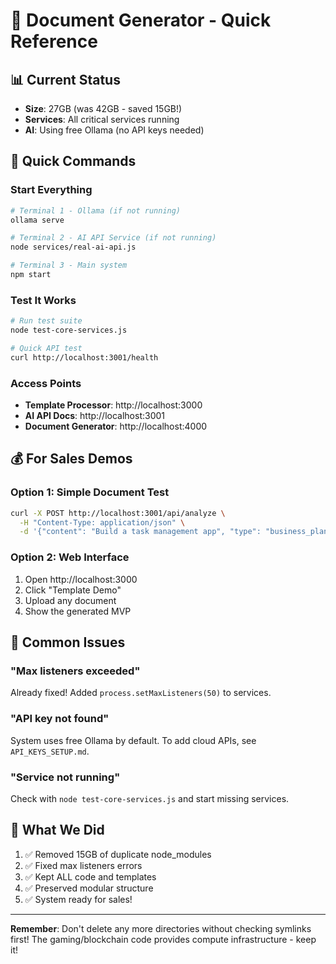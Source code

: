 # 🚀 Document Generator - Quick Reference

## 📊 Current Status
- **Size**: 27GB (was 42GB - saved 15GB!)
- **Services**: All critical services running
- **AI**: Using free Ollama (no API keys needed)

## 🎯 Quick Commands

### Start Everything
```bash
# Terminal 1 - Ollama (if not running)
ollama serve

# Terminal 2 - AI API Service (if not running)
node services/real-ai-api.js

# Terminal 3 - Main system
npm start
```

### Test It Works
```bash
# Run test suite
node test-core-services.js

# Quick API test
curl http://localhost:3001/health
```

### Access Points
- **Template Processor**: http://localhost:3000
- **AI API Docs**: http://localhost:3001
- **Document Generator**: http://localhost:4000

## 💰 For Sales Demos

### Option 1: Simple Document Test
```bash
curl -X POST http://localhost:3001/api/analyze \
  -H "Content-Type: application/json" \
  -d '{"content": "Build a task management app", "type": "business_plan"}'
```

### Option 2: Web Interface
1. Open http://localhost:3000
2. Click "Template Demo"
3. Upload any document
4. Show the generated MVP

## 🔧 Common Issues

### "Max listeners exceeded"
Already fixed! Added `process.setMaxListeners(50)` to services.

### "API key not found"
System uses free Ollama by default. To add cloud APIs, see `API_KEYS_SETUP.md`.

### "Service not running"
Check with `node test-core-services.js` and start missing services.

## 📁 What We Did
1. ✅ Removed 15GB of duplicate node_modules
2. ✅ Fixed max listeners errors
3. ✅ Kept ALL code and templates
4. ✅ Preserved modular structure
5. ✅ System ready for sales!

---
**Remember**: Don't delete any more directories without checking symlinks first!
The gaming/blockchain code provides compute infrastructure - keep it!